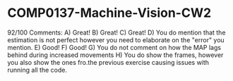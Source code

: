 # COMP0137-Machine-Vision-CW2

92/100 Comments: A) Great! B) Great! C) Great! D) You do mention that the estimation is not perfect however you need to elaborate on the "error" you mention. E) Good! F) Good! G) You do not comment on how the MAP lags behind during increased movements H) You do show the frames, however you also show the ones fro.the previous exercise causing issues with running all the code.
